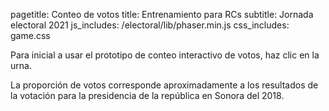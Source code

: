 pagetitle: Conteo de votos
title: Entrenamiento para RCs
subtitle: Jornada electoral 2021
js_includes: /electoral/lib/phaser.min.js
css_includes: game.css

Para inicial a usar el prototipo de conteo interactivo de votos, haz clic en la urna.

<div id="conteo-votos-contenedor">
  <div id="conteo-votos" class="demo" style="font-family: 'Libertinus Sans'">
    <script type="text/javascript" src="LoadingScene.js"></script>
    <script type="text/javascript" src="WelcomeScene.js"></script>
    <script type="text/javascript" src="DrawVoteScene.js"></script>
    <script type="text/javascript" src="CategorizeVoteScene.js"></script>
    <script type="text/javascript" src="game.js"></script>
  </div>
</div>

La proporción de votos corresponde aproximadamente a los resultados de la votación para la
presidencia de la república en Sonora del 2018.
